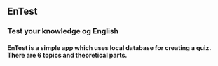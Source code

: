 ## EnTest
### Test your knowledge og English

#### EnTest is a simple app which uses local database for creating a quiz. There are 6 topics and theoretical parts.
